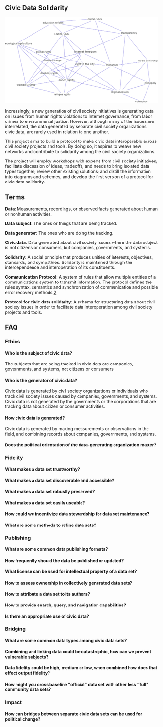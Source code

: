 ## Civic Data Solidarity 

<img src="https://github.com/arikan/civic-data-solidarity/raw/master/diagrams/civic-data-solidarity.png">

Increasingly, a new generation of civil society initiatives is generating data on issues from human rights violations to Internet governance, from labor crimes to environmental justice. However, although many of the issues are interrelated, the data generated by separate civil society organizations, civic data, are rarely used in relation to one another.

This project aims to build a protocol to make civic data interoperable across civil society projects and tools. By doing so, it aspires to weave new networks and contribute to solidarity among the civil society organizations.

The project will employ workshops with experts from civil society initiatives; facilitate discussion of ideas, tradeoffs, and needs to bring isolated data types together; review other existing solutions; and distill the information into diagrams and schemes, and develop the first version of a protocol for civic data solidarity.


## Terms

**Data**: Measurements, recordings, or observed facts generated about human or nonhuman activities.

**Data subject**: The ones or things that are being tracked.

**Data generator**: The ones who are doing the tracking.

**Civic data**: Data generated about civil society issues where the data subject is not citizens or consumers, but companies, governments, and systems.

**Solidarity**: A social principle that produces unities of interests, objectives, standards, and sympathies. Solidarity is maintained through the interdependence and interoperation of its constituents.

**Communication Protocol**: A system of rules that allow multiple entities of a communications system to transmit information. The protocol defines the rules syntax, semantics and synchronization of communication and possible error recovery methods.[2](https://en.wikipedia.org/wiki/Communication_protocol)

**Protocol for civic data solidarity**: A schema for structuring data about civil society issues in order to facilitate data interoperation among civil society projects and tools.


## FAQ

### Ethics

#### Who is the subject of civic data?
The subjects that are being tracked in civic data are companies, governments, and systems, not citizens or consumers.

#### Who is the generator of civic data?
Civic data is generated by civil society organizations or individuals who track civil society issues caused by companies, governments, and systems. Civic data is not generated by the governments or the corporations that are tracking data about citizen or consumer activities.

#### How civic data is generated?
Civic data is generated by making measurements or observations in the field, and combining records about companies, governments, and systems.

#### Does the political orientation of the data-generating organization matter?

### Fidelity

#### What makes a data set trustworthy?

#### What makes a data set discoverable and accessible?

#### What makes a data set robustly preserved?

#### What makes a data set easily useable?

#### How could we incentivize data stewardship for data set maintenance?

#### What are some methods to refine data sets?

### Publishing

#### What are some common data publishing formats?

#### How frequently should the data be published or updated?

#### What license can be used for intellectual property of a data set?

#### How to assess ownership in collectively generated data sets?

#### How to attribute a data set to its authors?

#### How to provide search, query, and navigation capabilities?

#### Is there an appropriate use of civic data?

### Bridging

#### What are some common data types among civic data sets?

#### Combining and linking data could be catastrophic, how can we prevent vulnerable subjects?

#### Data fidelity could be high, medium or low, when combined how does that effect output fidelity?

#### How might you cross baseline "official" data set with other less “full” community data sets?

### Impact

#### How can bridges between separate civic data sets can be used for political change?
